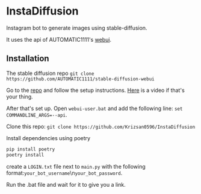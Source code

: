 # InstaDiffusion

Instagram bot to generate images using stable-diffusion.

It uses the api of AUTOMATIC1111's [webui](https://github.com/AUTOMATIC1111/stable-diffusion-webui).

## Installation

The stable diffusion repo
`git clone https://github.com/AUTOMATIC1111/stable-diffusion-webui`

Go to the [repo](https://github.com/AUTOMATIC1111/stable-diffusion-webui) and follow the setup instructions. [Here](https://www.youtube.com/watch?v=d1lPvI0T_go&t=327s) is a video if that's your thing.

After that's set up. Open `webui-user.bat` and add the following line: `set COMMANDLINE_ARGS=--api`.

Clone this repo: `git clone https://github.com/Krizsan0596/InstaDiffusion`

Install dependencies using poetry

```bash
pip install poetry
poetry install
```

create a `LOGIN.txt` file next to `main.py` with the following format:`your_bot_username`\n`your_bot_password`.

Run the .bat file and wait for it to give you a link.
